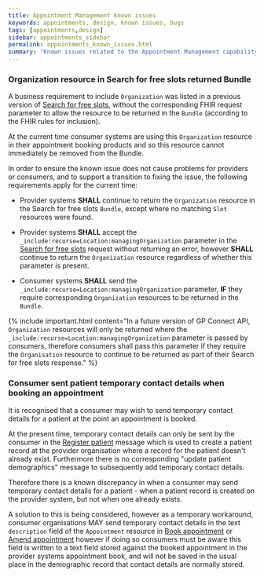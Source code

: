 ```yaml
---
title: Appointment Management known issues
keywords: appointments, design, known issues, bugs
tags: [appointments,design]
sidebar: appointments_sidebar
permalink: appointments_known_issues.html
summary: "Known issues related to the Appointment Management capability"
---
```


### Organization resource in Search for free slots returned Bundle

A business requirement to include `Organization` was listed in a previous version of [Search for free slots](appointments_use_case_search_for_free_slots.html), without the corresponding FHIR request parameter to allow the resource to be returned in the `Bundle` (according to the FHIR rules for inclusion).

At the current time consumer systems are using this `Organization` resource in their appointment booking products and so this resource cannot immediately be removed from the Bundle.

In order to ensure the known issue does not cause problems for providers or consumers, and to support a transition to fixing the issue, the following requirements apply for the current time:

- Provider systems **SHALL** continue to return the `Organization` resource in the Search for free slots `Bundle`, except where no matching `Slot` resources were found.

- Provider systems **SHALL** accept the `_include:recurse=Location:managingOrganization` parameter in the [Search for free slots](appointments_use_case_search_for_free_slots.html) request without returning an error, however **SHALL** continue to return the `Organization` resource regardless of whether this parameter is present.

- Consumer systems **SHALL** send the `_include:recurse=Location:managingOrganization` parameter, **IF** they require corresponding `Organization` resources to be returned in the `Bundle`.

{% include important.html content="In a future version of GP Connect API, `Organization` resources will only be returned where the `_include:recurse=Location:managingOrganization` parameter is passed by consumers, therefore consumers shall pass this parameter if they require the `Organisation` resource to continue to be returned as part of their Search for free slots response." %}

### Consumer sent patient temporary contact details when booking an appointment

It is recognised that a consumer may wish to send temporary contact details for a patient at the point an appointment is booked.

At the present time, temporary contact details can only be sent by the consumer in the [Register patient](foundations_use_case_register_a_patient.html) message which is used to create a patient record at the provider organisation where a record for the patient doesn't already exist.  Furthermore there is no corresponding "update patient demographics" message to subsequently add temporary contact details.

Therefore there is a known discrepancy in when a consumer may send temporary contact details for a patient - when a patient record is created on the provider system, but not when one already exists.

A solution to this is being considered, however as a temporary workaround, consumer organisations MAY send temporary contact details in the text `description` field of the `Appointment` resource in [Book appointment](appointments_use_case_book_an_appointment.html) or [Amend appointment](appointments_use_case_amend_an_appointment.html) however if doing so consumers must be aware this field is written to a text field stored against the booked appointment in the provider systems appointment book, and will not be saved in the usual place in the demographic record that contact details are normally stored.
